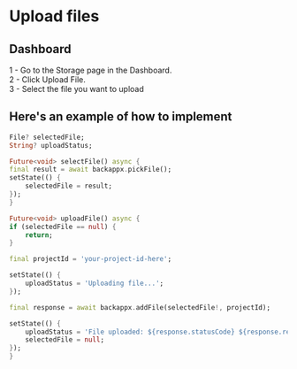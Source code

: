 # Upload files 

## Dashboard 

1 - Go to the Storage page in the Dashboard.<br>
2 - Click Upload File.<br>
3 - Select the file you want to upload

## Here's an example of how to implement

```dart
File? selectedFile;
String? uploadStatus;

Future<void> selectFile() async {
final result = await backappx.pickFile();
setState(() {
    selectedFile = result;
});
}

Future<void> uploadFile() async {
if (selectedFile == null) {
    return;
}

final projectId = 'your-project-id-here';

setState(() {
    uploadStatus = 'Uploading file...';
});

final response = await backappx.addFile(selectedFile!, projectId);

setState(() {
    uploadStatus = 'File uploaded: ${response.statusCode} ${response.reasonPhrase}';
    selectedFile = null;
});
}
```



